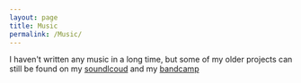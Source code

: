 ```yaml
---
layout: page
title: Music
permalink: /Music/
---
```

I haven't written any music in a long time, but some of my older projects can still be found on my [soundlcoud](https://soundcloud.com/ps_music) and my [bandcamp](https://perezslime.bandcamp.com/)

